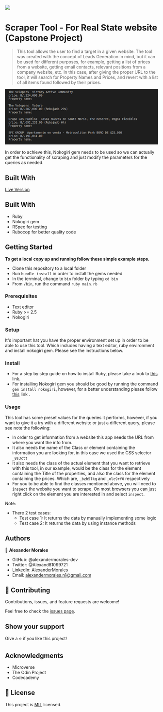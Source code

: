![](https://img.shields.io/badge/Microverse-blueviolet)

# Scraper Tool - For Real State website (Capstone Project)

> This tool allows the user to find a target in a given website. The tool was created with the concept of Leads Generation in mind, but it can be used for different purposes, for example, getting a list of prices from a website, getting email contacts, relevant positions from a company website, etc. In this case, after giving the proper URL to the tool, it will search for Property Names and Prices, and revert with a list of all items found followed by their prices.

![screenshot](./app_screenshot.png)

In order to achieve this, Nokogiri gem needs to be used so we can actually get the functionality of scraping and just modify the parameters for the queries as needed.

## Built With

[Live Version](https://replit.com/@AlexanderMoral5/scraper#main.rb)

## Built With

- Ruby
- Nokogiri gem
- RSpec for testing
- Rubocop for better quality code

## Getting Started

**To get a local copy up and running follow these simple example steps.**

- Clone this repository to a local folder
- Run `bundle install` in order to install the gems needed
- In the terminal, change to `bin` folder by typing `cd bin`
- From `/bin`, run the command `ruby main.rb`

### Prerequisites

- Text editor
- Ruby >= 2.5
- Nokogiri

### Setup

It's important hat you have the proper environment set up in order to be able to use this tool. Which includes having a text editor, ruby environment and install nokogiri gem. Please see the instructions below.

### Install

- For a step by step guide on how to install Ruby, please take a look to [this](https://www.ruby-lang.org/en/documentation/installation/) link.
- For installing Nokogiri gem you should be good by running the command `gem install nokogiri`, however, for a better understanding please follow [this](https://nokogiri.org/rdoc/index.html) link .

### Usage

This tool has some preset values for the queries it performs, however, if you want to give it a try with a different website or just a different query, please see note the following:

- In order to get information from a website this app needs the URL from where you want the info from.
- It also needs the name of the Class or element containing the information you are looking for, in this case we used the CSS selector `_8s3ctt`
- It also needs the class of the actual element that you want to retrieve with this tool, in our example, would be the class for the element containing the Title of the properties, and also the class for the element containing the prices. Which are, `_bzh5lkq` and `_olc9rf0` respectively
- For you to be able to find the classes mentioned above, you will need to `inspect` the website you want to scrape. On most browsers you can just right click on the element you are interested in and select `inspect`.

Note:

- There 2 test cases:
  - Test case 1: It returns the data by manually implementing some logic
  - Test case 2: It returns the data by using instance methods

## Authors

👤 **Alexander Morales**

- GitHub: @alexandermorales-dev
- Twitter: @Alexand81099721
- LinkedIn: AlexanderMorales
- Email: alexandermorales.n1@gmail.com

## 🤝 Contributing

Contributions, issues, and feature requests are welcome!

Feel free to check the [issues page](../../issues/).

## Show your support

Give a ⭐️ if you like this project!

## Acknowledgments

- Microverse
- The Odin Project
- Codecademy

## 📝 License

This project is [MIT](./MIT.md) licensed.

